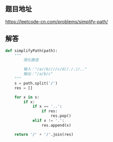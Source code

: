 ## 题目地址
https://leetcode-cn.com/problems/simplify-path/

## 解答
```py
def simplifyPath(path):
    """
        简化路径

        输入："/a//b////c/d//././/.."
        输出："/a/b/c"
    """
    s = path.split('/')
    res = []

    for x in s:
        if x:
            if x == '..':
                if res:
                    res.pop()
            elif x != '.':
                res.append(x)

    return '/' + '/'.join(res)

```